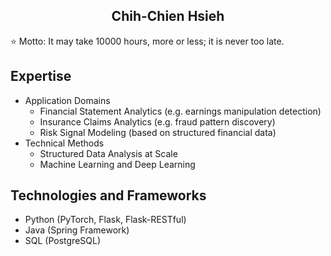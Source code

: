 <h2 align="center">Chih-Chien Hsieh</h2>

⭐ Motto: It may take 10000 hours, more or less; it is never too late.

## Expertise

- Application Domains
	- Financial Statement Analytics (e.g. earnings manipulation detection)
	- Insurance Claims Analytics (e.g. fraud pattern discovery)
	- Risk Signal Modeling (based on structured financial data)
- Technical Methods
	- Structured Data Analysis at Scale
	- Machine Learning and Deep Learning

## Technologies and Frameworks

- Python (PyTorch, Flask, Flask-RESTful)
- Java (Spring Framework)
- SQL (PostgreSQL)
